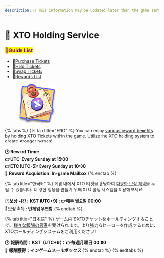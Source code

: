 ```yaml
---
description: 🛑 This information may be updated later than the game server data.
---
```


# 🎁 XTO Holding Service

### <mark style="color:purple;">**📜Guide List**</mark>

* 🏅[Purchase Tickets](purchase-tickets.md)
* 🏅[Hold Tickets](hold-tickets.md)
* 🏅[Swap Tickets](swap-tickets.md)
* 🏅[Rewards List](rewards-list.md)

<figure><img src="../../.gitbook/assets/Item_8017.png" alt=""><figcaption></figcaption></figure>

{% tabs %}
{% tab title="ENG" %}
You can enjoy [various reward benefits](rewards-list.md) by holding XTO Tickets within the game. Utilize the XTO holding system to create stronger heroes!\
\
**🕑 Reward Time:** \
**👉UTC: Every Sunday at 15:00** \
**👉ETC (UTC-5): Every Sunday at 10:00** \
**🍯 Reward Acquisition: In-game Mailbox**
{% endtab %}

{% tab title="한국어" %}
게임 내에서 XTO 티켓을 홀딩하여 [다양한 보상 혜택](rewards-list.md)을 누릴 수 있습니다. 더 강한 영웅을 만들기 위해 XTO 홀딩 시스템을 이용해보세요!\
\
🕑**보상 시간 :** **KST (UTC+9) : 👉매주 월요일 00:00**\
**🍯보상 획득 : 인게임 우편함**
{% endtab %}

{% tab title="日本語" %}
ゲーム内でXTOチケットをホールディングすることで、[様々な報酬の恩恵](rewards-list.md)を受けられます。より強力なヒーローを作成するために、XTOホールディングシステムをご利用ください!\
\
**🕑 報酬時間：KST（UTC+9）：👉毎週月曜日 00:00** \
**🍯 報酬獲得：インゲームメールボックス**
{% endtab %}
{% endtabs %}

